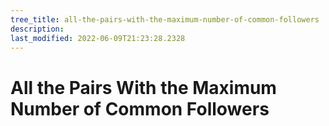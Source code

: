 ```yaml
---
tree_title: all-the-pairs-with-the-maximum-number-of-common-followers
description: 
last_modified: 2022-06-09T21:23:28.2328
---
```


# All the Pairs With the Maximum Number of Common Followers
